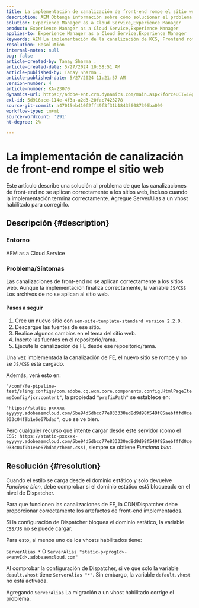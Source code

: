 ```yaml
---
title: La implementación de canalización de front-end rompe el sitio web
description: AEM Obtenga información sobre cómo solucionar el problema as a Cloud Service de la en el que la implementación de la canalización de front-end rompe el sitio web. Agregue ServerAlias a un vhost habilitado.
solution: Experience Manager as a Cloud Service,Experience Manager
product: Experience Manager as a Cloud Service,Experience Manager
applies-to: Experience Manager as a Cloud Service,Experience Manager
keywords: AEM La implementación de la canalización de KCS, Frontend rompe el sitio web, no se aplican los archivos as a Cloud Service, js/css
resolution: Resolution
internal-notes: null
bug: false
article-created-by: Tanay Sharma .
article-created-date: 5/27/2024 10:58:51 AM
article-published-by: Tanay Sharma .
article-published-date: 5/27/2024 11:21:57 AM
version-number: 4
article-number: KA-23070
dynamics-url: https://adobe-ent.crm.dynamics.com/main.aspx?forceUCI=1&pagetype=entityrecord&etn=knowledgearticle&id=6af66914-181c-ef11-840b-6045bd006b25
exl-id: 5d916ace-114e-4f3a-a2d3-20fac7423278
source-git-commit: a47015eb410f2ff49f3f31b184356087396ba099
workflow-type: tm+mt
source-wordcount: '291'
ht-degree: 2%

---
```


# La implementación de canalización de front-end rompe el sitio web


Este artículo describe una solución al problema de que las canalizaciones de front-end no se aplican correctamente a los sitios web, incluso cuando la implementación termina correctamente. Agregue ServerAlias a un vhost habilitado para corregirlo.



## Descripción {#description}


### Entorno

AEM as a Cloud Service

### Problema/Síntomas

Las canalizaciones de front-end no se aplican correctamente a los sitios web. Aunque la implementación finaliza correctamente, la variable `JS/CSS` Los archivos de no se aplican al sitio web.

#### Pasos a seguir

1. Cree un nuevo sitio con `aem-site-template-standard version 2.2.0`.
2. Descargue las fuentes de ese sitio.
3. Realice algunos cambios en el tema del sitio web.
4. Inserte las fuentes en el repositorio/rama.
5. Ejecute la canalización de FE desde ese repositorio/rama.


Una vez implementada la canalización de FE, el nuevo sitio se rompe y no se `JS/CSS` está cargado.

Además, verá esto en:

`"/conf/fe-pipeline-test/sling:configs/com.adobe.cq.wcm.core.components.config.HtmlPageItemsConfig/jcr:content"`, la propiedad `"prefixPath"` se establece en:

`"https://static-pxxxxx-eyyyyy.adobeaemcloud.com/5be94d5dbcc77e833330ed8d9d98f549f85aebfffd0ce933c04f9b1e6e67bdad"`, que se ve bien.

Pero cualquier recurso que intente cargar desde este servidor (como el `CSS: https://static-pxxxxx-eyyyyy.adobeaemcloud.com/5be94d5dbcc77e833330ed8d9d98f549f85aebfffd0ce933c04f9b1e6e67bdad/theme.css)`, siempre se obtiene *Funciona bien*.


## Resolución {#resolution}


Cuando el estilo se carga desde el dominio estático y solo devuelve *Funciona bien*, debe comprobar si el dominio estático está bloqueado en el nivel de Dispatcher.

Para que funcionen las canalizaciones de FE, la CDN/Dispatcher debe proporcionar correctamente los artefactos de front-end implementados.

Si la configuración de Dispatcher bloquea el dominio estático, la variable `CSS/JS` no se puede cargar.

Para esto, al menos uno de los vhosts habilitados tiene:

`ServerAlias *`
O
`ServerAlias "static-p<progId>-e<envId>.adobeaemcloud.com"`

Al comprobar la configuración de Dispatcher, si ve que solo la variable `deault.vhost` tiene `ServerAlias "*"`. Sin embargo, la variable `default.vhost` no está activada.

Agregando `ServerAlias` La migración a un vhost habilitado corrige el problema.
